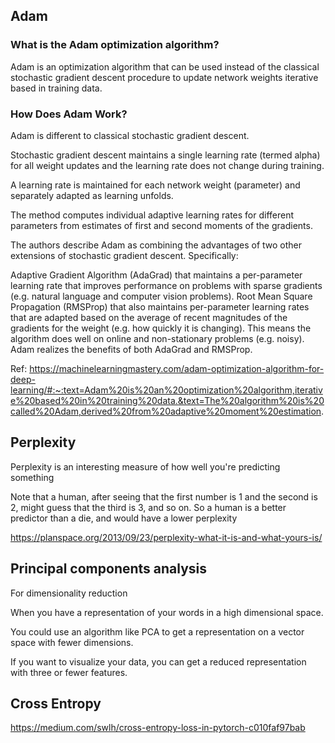 ## Adam
### What is the Adam optimization algorithm?
Adam is an optimization algorithm that can be used instead of the classical stochastic gradient descent procedure to update network weights iterative based in training data.

### How Does Adam Work?
Adam is different to classical stochastic gradient descent.

Stochastic gradient descent maintains a single learning rate (termed alpha) for all weight updates and the learning rate does not change during training.

A learning rate is maintained for each network weight (parameter) and separately adapted as learning unfolds.

The method computes individual adaptive learning rates for different parameters from estimates of first and second moments of the gradients.

The authors describe Adam as combining the advantages of two other extensions of stochastic gradient descent. Specifically:

Adaptive Gradient Algorithm (AdaGrad) that maintains a per-parameter learning rate that improves performance on problems with sparse gradients (e.g. natural language and computer vision problems).
Root Mean Square Propagation (RMSProp) that also maintains per-parameter learning rates that are adapted based on the average of recent magnitudes of the gradients for the weight (e.g. how quickly it is changing). This means the algorithm does well on online and non-stationary problems (e.g. noisy).
Adam realizes the benefits of both AdaGrad and RMSProp.

Ref:
https://machinelearningmastery.com/adam-optimization-algorithm-for-deep-learning/#:~:text=Adam%20is%20an%20optimization%20algorithm,iterative%20based%20in%20training%20data.&text=The%20algorithm%20is%20called%20Adam,derived%20from%20adaptive%20moment%20estimation.

## Perplexity
Perplexity is an interesting measure of how well you're predicting something

Note that a human, after seeing that the first number is 1 and the second is 2, might guess that the third is 3, and so on. So a human is a better predictor than a die, and would have a lower perplexity

https://planspace.org/2013/09/23/perplexity-what-it-is-and-what-yours-is/


## Principal components analysis 
For dimensionality reduction

When you have a representation of your words in a high dimensional space.

You could use an algorithm like PCA
to get a representation on a vector space with fewer dimensions.

If you want to visualize your data,
you can get a reduced representation with three or fewer features. 

## Cross Entropy
https://medium.com/swlh/cross-entropy-loss-in-pytorch-c010faf97bab